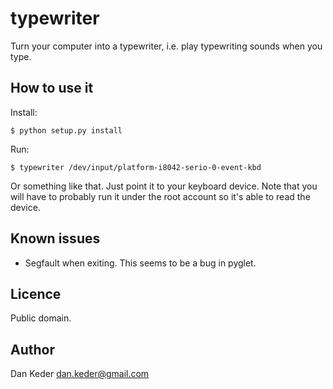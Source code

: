 typewriter
==========

Turn your computer into a typewriter, i.e. play typewriting sounds when you
type.


How to use it
-------------

Install:

    $ python setup.py install

Run:

    $ typewriter /dev/input/platform-i8042-serio-0-event-kbd

Or something like that. Just point it to your keyboard device. Note that you
will have to probably run it under the root account so it's able to read the
device.


Known issues
------------

  * Segfault when exiting. This seems to be a bug in pyglet.


Licence
-------

Public domain.

Author
------

Dan Keder <dan.keder@gmail.com>
